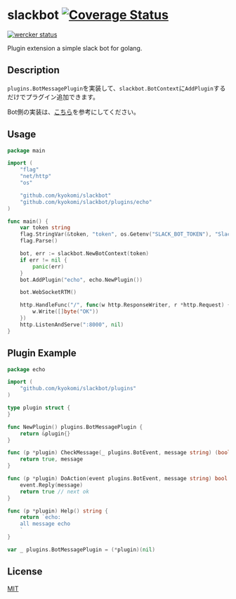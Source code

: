 slackbot [![Coverage Status](https://coveralls.io/repos/kyokomi/slackbot/badge.svg?branch=master&service=github)](https://coveralls.io/github/kyokomi/slackbot?branch=master)
========================

[![wercker status](https://app.wercker.com/status/f609e74d43a232c26e011144646c2cf4/m/master "wercker status")](https://app.wercker.com/project/byKey/f609e74d43a232c26e011144646c2cf4)

Plugin extension a simple slack bot for golang.

## Description

`plugins.BotMessagePlugin`を実装して、`slackbot.BotContext`に`AddPlugin`するだけでプラグイン追加できます。 

Bot側の実装は、[こちら](https://github.com/kyokomi/nepu-bot/blob/master/main.go)を参考にしてください。

## Usage

```go
package main

import (
	"flag"
	"net/http"
	"os"

	"github.com/kyokomi/slackbot"
	"github.com/kyokomi/slackbot/plugins/echo"
)

func main() {
	var token string
	flag.StringVar(&token, "token", os.Getenv("SLACK_BOT_TOKEN"), "SlackのBotToken")
	flag.Parse()

	bot, err := slackbot.NewBotContext(token)
	if err != nil {
		panic(err)
	}
	bot.AddPlugin("echo", echo.NewPlugin())

	bot.WebSocketRTM()

	http.HandleFunc("/", func(w http.ResponseWriter, r *http.Request) {
		w.Write([]byte("OK"))
	})
	http.ListenAndServe(":8000", nil)
}
```

## Plugin Example

```go
package echo

import (
	"github.com/kyokomi/slackbot/plugins"
)

type plugin struct {
}

func NewPlugin() plugins.BotMessagePlugin {
	return &plugin{}
}

func (p *plugin) CheckMessage(_ plugins.BotEvent, message string) (bool, string) {
	return true, message
}

func (p *plugin) DoAction(event plugins.BotEvent, message string) bool {
	event.Reply(message)
	return true // next ok
}

func (p *plugin) Help() string {
	return `echo:
	all message echo
	`
}

var _ plugins.BotMessagePlugin = (*plugin)(nil)
``` 

## License

[MIT](https://github.com/kyokomi/slackbot/blob/master/LICENSE)
